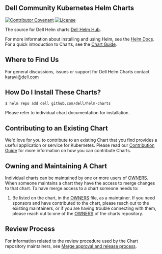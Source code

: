 <!--
Copyright (c) 2020 Dell Inc., or its subsidiaries. All Rights Reserved.

Licensed under the Apache License, Version 2.0 (the "License");
you may not use this file except in compliance with the License.
You may obtain a copy of the License at

    http://www.apache.org/licenses/LICENSE-2.0
-->

## Dell Community Kubernetes Helm Charts

[![Contributor Covenant](https://img.shields.io/badge/Contributor%20Covenant-v2.0%20adopted-ff69b4.svg)](CODE_OF_CONDUCT.md)
[![License](https://img.shields.io/github/license/dell/helm-charts)](LICENSE)

The source for Dell Helm charts [Dell Helm Hub](https://github.com/dell/helm-charts).

For more information about installing and using Helm, see the
[Helm Docs](https://helm.sh/docs/). For a quick introduction to Charts, see the [Chart Guide](https://helm.sh/docs/topics/charts/).

## Where to Find Us

For general discussions, issues or support for Dell Helm Charts contact karavi@dell.com

## How Do I Install These Charts?
```console
$ helm repo add dell github.com/dell/helm-charts
```

Please refer to individual chart documentation for installation.

## Contributing to an Existing Chart

We'd love for you to contribute to an existing Chart that you find provides a useful application or service for Kubernetes. Please read our [Contribution Guide](CONTRIBUTING.md) for more information on how you can contribute Charts.

## Owning and Maintaining A Chart

Individual charts can be maintained by one or more users of [OWNERS](OWNERS). When someone maintains a chart they have the access to merge changes to that chart. To have merge access to a chart someone needs to:

1. Be listed on the chart, in the [OWNERS](OWNERS) file, as a maintainer. If you need sponsors and have contributed to the chart, please reach out to the existing maintainers, or if you are having trouble connecting with them, please reach out to one of the [OWNERS](OWNERS) of the charts repository.

## Review Process

For information related to the review procedure used by the Chart repository maintainers, see [Merge approval and release process](CONTRIBUTING.md).

